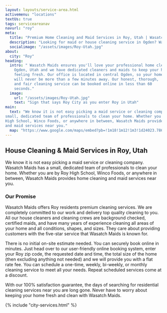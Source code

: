 ```yaml
---
layout: layouts/service-area.html
activemenu: "locations"
textUs: true
tags: serviceareanav
navurl: "roy"
meta:
  title: "Premium Home Cleaning and Maid Services in Roy, Utah | Wasatch Maids"
  description: "Looking for maid or house cleaning service in Ogden? Wasatch Maids is the company that offers the best cleaning services. Book your home cleaning in 60 seconds."
  socialimage: "/assets/images/Roy-Utah.jpg"
about:
  city: "Roy"
heading:
  intro: " Wasatch Maids ensures you'll love your professional home cleaners in
    Ogden, Utah and we have dedicated cleaners and maids to keep your home
    feeling fresh. Our office is located in central Ogden, so your home
    will never be more than a few minutes away. Our honest, thorough,
    and fair cleaning service can be booked online in less than 60
    seconds."
  image:
    url: "/assets/images/Roy-Utah.jpg"
    text: "Sign that says Roy City as you enter Roy in Utah"
main:
  text: "We know it is not easy picking a maid service or cleaning company. Wasatch Maids has a
small, dedicated team of professionals to clean your home. Whether you are by Roy
High School, Winco Foods, or anywhere in between, Wasatch Maids provides home cleaning
and maid services near you."
  map: "https://www.google.com/maps/embed?pb=!1m18!1m12!1m3!1d24023.78674430294!2d-112.06869546147824!3d41.17874861764967!2m3!1f0!2f0!3f0!3m2!1i1024!2i768!4f13.1!3m3!1m2!1s0x8753042f791bb86b%3A0xa759ce8e8ac2dbb7!2sRoy%2C%20UT!5e0!3m2!1sen!2sus!4v1613805983412!5m2!1sen!2sus"
---
```


<section class="section_text">
<div class="section_text-container">
<div class="text-content">

## House Cleaning & Maid Services in Roy, Utah

We know it is not easy picking a maid service or cleaning company. Wasatch Maids has a
small, dedicated team of professionals to clean your home. Whether you are by Roy
High School, Winco Foods, or anywhere in between, Wasatch Maids provides home cleaning
and maid services near you.

### Our Promise

Wasatch Maids offers Roy residents premium cleaning services. We are completely committed to our
work and delivery top quality cleaning to you. All our house cleaners and cleaning crews are background
checked, certified maids, and have many years of experience cleaning all areas of your home and all
conditions, shapes, and sizes. They care about providing customers with the five-star service that
Wasatch Maids is known for.

There is no initial on-site estimate needed. You can securely book online in minutes. Just head over to
our user-friendly online booking system, enter your Roy zip code, the requested date and time, the total
size of the home (then excluding anything not needed) and we will provide you with a flat rate fee.
You can schedule a one-time, weekly, bi-weekly, or monthly cleaning service to meet all your needs.
Repeat scheduled services come at a discount.

With our 100% satisfaction guarantee, the days of searching for residential cleaning services near you
are long gone. Never have to worry about keeping your home fresh and clean with Wasatch Maids.

{% include "city-services.html" %}
